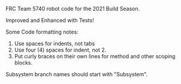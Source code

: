 FRC Team 5740 robot code for the 2021 Build Season. 

Improved and Enhanced with Tests!


Some Code formatting notes:  
 1. Use spaces for indents, not tabs
 2. Use four (4) spaces for indent, not 2. 
 3. Put curly braces on their own lines for method and other scoping blocks. 

Subsystem branch names should start with "Subsystem".
